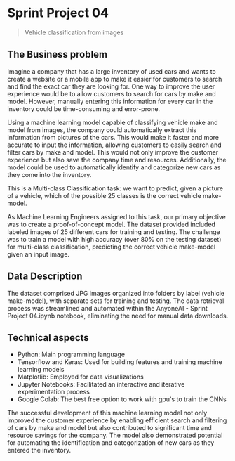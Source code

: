 # Sprint Project 04
> Vehicle classification from images

## The Business problem

Imagine a company that has a large inventory of used cars and wants to create a website or a mobile app to make it easier for customers to search and find the exact car they are looking for. One way to improve the user experience would be to allow customers to search for cars by make and model. However, manually entering this information for every car in the inventory could be time-consuming and error-prone.

Using a machine learning model capable of classifying vehicle make and model from images, the company could automatically extract this information from pictures of the cars. This would make it faster and more accurate to input the information, allowing customers to easily search and filter cars by make and model. This would not only improve the customer experience but also save the company time and resources. Additionally, the model could be used to automatically identify and categorize new cars as they come into the inventory. 

This is a Multi-class Classification task: we want to predict, given a picture of a vehicle, which of the possible 25 classes is the correct vehicle make-model.

As Machine Learning Engineers assigned to this task, our primary objective was to create a proof-of-concept model. The dataset provided included labeled images of 25 different cars for training and testing. The challenge was to train a model with high accuracy (over 80% on the testing dataset) for multi-class classification, predicting the correct vehicle make-model given an input image.

## Data Description

The dataset comprised JPG images organized into folders by label (vehicle make-model), with separate sets for training and testing. The data retrieval process was streamlined and automated within the AnyoneAI - Sprint Project 04.ipynb notebook, eliminating the need for manual data downloads.

## Technical aspects

* Python: Main programming language
* Tensorflow and Keras: Used for building features and training machine learning models
* Matplotlib: Employed for data visualizations
* Jupyter Notebooks: Facilitated an interactive and iterative experimentation process
* Google Colab: The best free option to work with gpu's to train the CNNs

The successful development of this machine learning model not only improved the customer experience by enabling efficient search and filtering of cars by make and model but also contributed to significant time and resource savings for the company. The model also demonstrated potential for automating the identification and categorization of new cars as they entered the inventory.